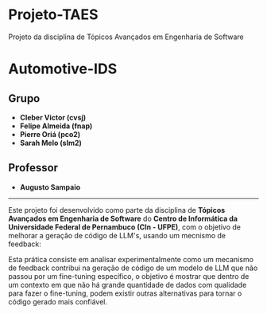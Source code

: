 # Projeto-TAES
Projeto da disciplina de Tópicos Avançados em Engenharia de Software

# Automotive-IDS

## Grupo

- **Cleber Victor (cvsj)**
- **Felipe Almeida (fnap)**
- **Pierre Oriá (pco2)**
- **Sarah Melo (slm2)**

## Professor

- **Augusto Sampaio**

---
Este projeto foi desenvolvido como parte da disciplina de **Tópicos Avançados em Engenharia de Software** do **Centro de Informática da Universidade Federal de Pernambuco (CIn - UFPE)**, com o objetivo de melhorar a geração de código de LLM's, usando um mecnismo de feedback:  

Esta prática consiste em analisar experimentalmente como um mecanismo de feedback contribui na geração de código de um modelo de LLM que não passou por um fine-tuning específico, o objetivo é mostrar que dentro de um contexto em que não há grande quantidade de dados com qualidade para fazer o fine-tuning, podem existir outras alternativas para tornar o código gerado mais confiável.



